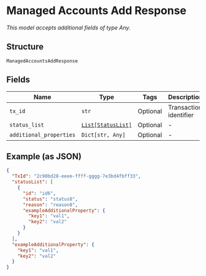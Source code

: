 
# Managed Accounts Add Response

*This model accepts additional fields of type Any.*

## Structure

`ManagedAccountsAddResponse`

## Fields

| Name | Type | Tags | Description |
|  --- | --- | --- | --- |
| `tx_id` | `str` | Optional | Transaction identifier |
| `status_list` | [`List[StatusList]`](../../doc/models/status-list.md) | Optional | - |
| `additional_properties` | `Dict[str, Any]` | Optional | - |

## Example (as JSON)

```json
{
  "TxId": "2c90bd28-eeee-ffff-gggg-7e3bd4fbff33",
  "statusList": [
    {
      "id": "id6",
      "status": "status8",
      "reason": "reason8",
      "exampleAdditionalProperty": {
        "key1": "val1",
        "key2": "val2"
      }
    }
  ],
  "exampleAdditionalProperty": {
    "key1": "val1",
    "key2": "val2"
  }
}
```

